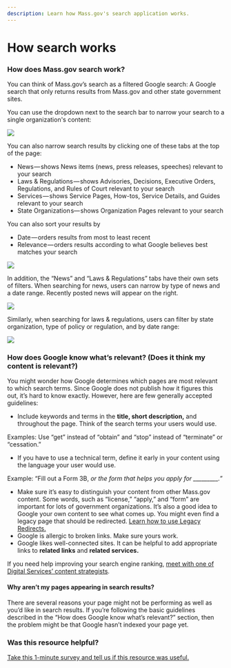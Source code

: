 ```yaml
---
description: Learn how Mass.gov's search application works.
---
```


# How search works

### How does Mass.gov search work?

You can think of Mass.gov’s search as a filtered Google search: A Google search that only returns results from Mass.gov and other state government sites.

You can use the dropdown next to the search bar to narrow your search to a single organization's content:

![](../../.gitbook/assets/image%20%2819%29.png)

You can also narrow search results by clicking one of these tabs at the top of the page:

* News — shows News items \(news, press releases, speeches\) relevant to your search
* Laws & Regulations — shows Advisories, Decisions, Executive Orders, Regulations, and Rules of Court relevant to your search
* Services — shows Service Pages, How-tos, Service Details, and Guides relevant to your search
* State Organization s— shows Organization Pages relevant to your search

You can also sort your results by

* Date — orders results from most to least recent
* Relevance — orders results according to what Google believes best matches your search

![](../../.gitbook/assets/image%20%2814%29.png)

In addition, the “News” and “Laws & Regulations” tabs have their own sets of filters. When searching for news, users can narrow by type of news and a date range. Recently posted news will appear on the right.

![](../../.gitbook/assets/image%20%2815%29.png)

Similarly, when searching for laws & regulations, users can filter by state organization, type of policy or regulation, and by date range:

![](../../.gitbook/assets/image%20%2820%29.png)

### **How does Google know what’s relevant? \(Does it think my content is relevant?\)**

You might wonder how Google determines which pages are most relevant to which search terms. Since Google does not publish how it figures this out, it’s hard to know exactly. However, here are few generally accepted guidelines:

* Include keywords and terms in the **title, short description,** and throughout the page. Think of the search terms your users would use.

Examples: Use “get” instead of “obtain” and “stop” instead of “terminate” or “cessation.”

* If you have to use a technical term, define it early in your content using the language your user would use.

Example: “Fill out a Form 3B, _or the form that helps you apply for \_\_\_\_\_\_\_\_\_._”

* Make sure it’s easy to distinguish your content from other Mass.gov content. Some words, such as “license,” “apply,” and “form” are important for lots of government organizations. It’s also a good idea to Google your own content to see what comes up. You might even find a legacy page that should be redirected. [Learn how to use Legacy Redirects.](../../content-types/legacy-redirects.md)
* Google is allergic to broken links. Make sure yours work.
* Google likes well-connected sites. It can be helpful to add appropriate links to **related links** and **related services.**

If you need help improving your search engine ranking, [meet with one of Digital Services’ content strategists](../../get-help-from-the-mass.gov-team/content-strategy-session.md).

#### **Why aren’t my pages appearing in search results?**

There are several reasons your page might not be performing as well as you’d like in search results. If you’re following the basic guidelines described in the “How does Google know what’s relevant?” section, then the problem might be that Google hasn’t indexed your page yet.

### Was this resource helpful?

[Take this 1-minute survey and tell us if this resource was useful.](https://massgov.formstack.com/forms/resource_library_feedback?Article=Search)

